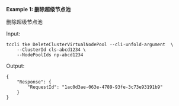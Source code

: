 **Example 1: 删除超级节点池**

删除超级节点池

Input: 

```
tccli tke DeleteClusterVirtualNodePool --cli-unfold-argument  \
    --ClusterId cls-abcd1234 \
    --NodePoolIds np-abcd1234
```

Output: 
```
{
    "Response": {
        "RequestId": "1ac0d3ae-063e-4789-93fe-3c73e93191b9"
    }
}
```

